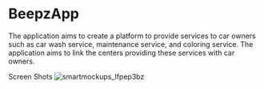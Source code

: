 # BeepzApp
The application aims to create a platform to provide services to car owners such as car wash service, maintenance service, and coloring service. The application aims to link the centers providing these services with car owners.

Screen Shots
![smartmockups_lfpep3bz](https://user-images.githubusercontent.com/37079395/227777357-9669cf98-ed6a-4b81-8c40-e807e5b1cfff.jpg)
